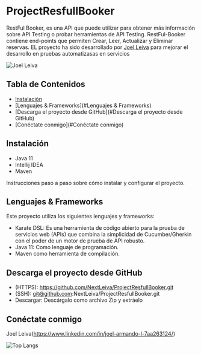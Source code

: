 

# ProjectResfullBooker

RestFul Booker, es una API que puede utilizar para obtener más información sobre API Testing o probar herramientas de API Testing. RestFul-Booker contiene end-points que permiten Crear, Leer, Actualizar y Eliminar reservas.
EL proyecto ha sido desarrollado por [Joel Leiva](https://www.linkedin.com/in/joel-armando-l-7aa263124/) para mejorar el desarrollo en pruebas automatizasas en servicios


![Joel Leiva](https://github-readme-stats.vercel.app/api?username=NextLeiva&show_icons=true&theme=dark)


## Tabla de Contenidos

- [Instalación](#instalación)
- [Lenguajes & Frameworks](#Lenguajes & Frameworks)
- [Descarga el proyecto desde GitHub](#Descarga el proyecto desde GitHub)
- [Conéctate conmigo](#Conéctate conmigo)


## Instalación
- Java 11
- Intellij IDEA
- Maven

Instrucciones paso a paso sobre cómo instalar y configurar el proyecto.

## Lenguajes & Frameworks
Este proyecto utiliza los siguientes lenguajes y frameworks:


- Karate DSL:  Es una herramienta de código abierto para la prueba de servicios web (APIs) que combina la simplicidad de Cucumber/Gherkin con el poder de un motor de prueba de API robusto.
- Java 11: Como lenguaje de programación.
- Maven como herramienta de compilación.

## Descarga el proyecto desde GitHub

- (HTTPS): https://github.com/NextLeiva/ProjectResfullBooker.git
- (SSH): git@github.com:NextLeiva/ProjectResfullBooker.git
- Descargar: Descárgalo como archivo Zip y extráelo


## Conéctate conmigo
Joel Leiva(https://www.linkedin.com/in/joel-armando-l-7aa263124/)



![Top Langs](https://github-readme-stats.vercel.app/api/top-langs/?username=NextLeiva&hide_progress=true)
